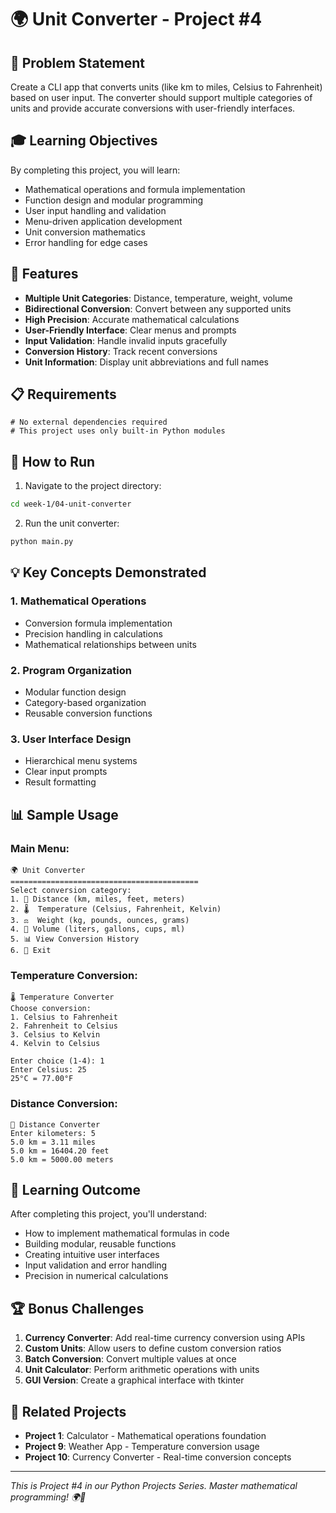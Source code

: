 # 🌍 Unit Converter - Project #4

## 🎯 Problem Statement

Create a CLI app that converts units (like km to miles, Celsius to Fahrenheit) based on user input. The converter should support multiple categories of units and provide accurate conversions with user-friendly interfaces.

## 🎓 Learning Objectives

By completing this project, you will learn:
- Mathematical operations and formula implementation
- Function design and modular programming
- User input handling and validation
- Menu-driven application development
- Unit conversion mathematics
- Error handling for edge cases

## 🔧 Features

- **Multiple Unit Categories**: Distance, temperature, weight, volume
- **Bidirectional Conversion**: Convert between any supported units
- **High Precision**: Accurate mathematical calculations
- **User-Friendly Interface**: Clear menus and prompts
- **Input Validation**: Handle invalid inputs gracefully
- **Conversion History**: Track recent conversions
- **Unit Information**: Display unit abbreviations and full names

## 📋 Requirements

```
# No external dependencies required
# This project uses only built-in Python modules
```

## 🚀 How to Run

1. Navigate to the project directory:
```bash
cd week-1/04-unit-converter
```

2. Run the unit converter:
```bash
python main.py
```

## 💡 Key Concepts Demonstrated

### 1. Mathematical Operations
- Conversion formula implementation
- Precision handling in calculations
- Mathematical relationships between units

### 2. Program Organization
- Modular function design
- Category-based organization
- Reusable conversion functions

### 3. User Interface Design
- Hierarchical menu systems
- Clear input prompts
- Result formatting

## 📊 Sample Usage

### Main Menu:
```
🌍 Unit Converter
==========================================
Select conversion category:
1. 📏 Distance (km, miles, feet, meters)
2. 🌡️  Temperature (Celsius, Fahrenheit, Kelvin)
3. ⚖️  Weight (kg, pounds, ounces, grams)
4. 🥤 Volume (liters, gallons, cups, ml)
5. 📊 View Conversion History
6. 🚪 Exit
```

### Temperature Conversion:
```
🌡️ Temperature Converter
Choose conversion:
1. Celsius to Fahrenheit
2. Fahrenheit to Celsius
3. Celsius to Kelvin
4. Kelvin to Celsius

Enter choice (1-4): 1
Enter Celsius: 25
25°C = 77.00°F
```

### Distance Conversion:
```
📏 Distance Converter
Enter kilometers: 5
5.0 km = 3.11 miles
5.0 km = 16404.20 feet
5.0 km = 5000.00 meters
```

## 🎯 Learning Outcome

After completing this project, you'll understand:
- How to implement mathematical formulas in code
- Building modular, reusable functions
- Creating intuitive user interfaces
- Input validation and error handling
- Precision in numerical calculations

## 🏆 Bonus Challenges

1. **Currency Converter**: Add real-time currency conversion using APIs
2. **Custom Units**: Allow users to define custom conversion ratios
3. **Batch Conversion**: Convert multiple values at once
4. **Unit Calculator**: Perform arithmetic operations with units
5. **GUI Version**: Create a graphical interface with tkinter

## 🔗 Related Projects

- **Project 1**: Calculator - Mathematical operations foundation
- **Project 9**: Weather App - Temperature conversion usage
- **Project 10**: Currency Converter - Real-time conversion concepts

---

*This is Project #4 in our Python Projects Series. Master mathematical programming! 🌍📐*

